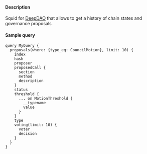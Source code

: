 #### Description
Squid for [DeepDAO](https://deepdao.io/) that allows to get a history of chain states and governance proposals
#### Sample query
```gql
query MyQuery {
  proposals(where: {type_eq: CouncilMotion}, limit: 10) {
    index
    hash
    proposer
    proposedCall {
      section
      method
      description
    }
    status
    threshold {
      ... on MotionThreshold {
        __typename
        value
      }
    }
    type
    voting(limit: 10) {
      voter
      decision
    }
  }
}

```